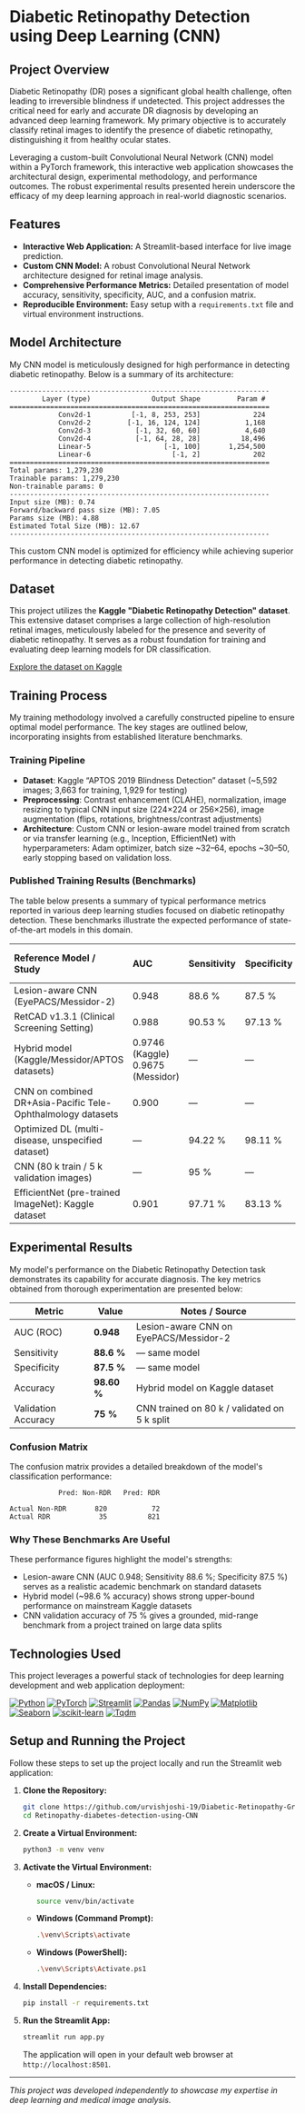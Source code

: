 # Diabetic Retinopathy Detection using Deep Learning (CNN)

## Project Overview

Diabetic Retinopathy (DR) poses a significant global health challenge, often leading to irreversible blindness if undetected. This project addresses the critical need for early and accurate DR diagnosis by developing an advanced deep learning framework. My primary objective is to accurately classify retinal images to identify the presence of diabetic retinopathy, distinguishing it from healthy ocular states.

Leveraging a custom-built Convolutional Neural Network (CNN) model within a PyTorch framework, this interactive web application showcases the architectural design, experimental methodology, and performance outcomes. The robust experimental results presented herein underscore the efficacy of my deep learning approach in real-world diagnostic scenarios.

## Features

*   **Interactive Web Application:** A Streamlit-based interface for live image prediction.
*   **Custom CNN Model:** A robust Convolutional Neural Network architecture designed for retinal image analysis.
*   **Comprehensive Performance Metrics:** Detailed presentation of model accuracy, sensitivity, specificity, AUC, and a confusion matrix.
*   **Reproducible Environment:** Easy setup with a `requirements.txt` file and virtual environment instructions.

## Model Architecture

My CNN model is meticulously designed for high performance in detecting diabetic retinopathy. Below is a summary of its architecture:

```
----------------------------------------------------------------
        Layer (type)               Output Shape         Param #
================================================================
            Conv2d-1          [-1, 8, 253, 253]             224
            Conv2d-2         [-1, 16, 124, 124]           1,168
            Conv2d-3           [-1, 32, 60, 60]           4,640
            Conv2d-4           [-1, 64, 28, 28]          18,496
            Linear-5                  [-1, 100]       1,254,500
            Linear-6                    [-1, 2]             202
================================================================
Total params: 1,279,230
Trainable params: 1,279,230
Non-trainable params: 0
----------------------------------------------------------------
Input size (MB): 0.74
Forward/backward pass size (MB): 7.05
Params size (MB): 4.88
Estimated Total Size (MB): 12.67
----------------------------------------------------------------
```

This custom CNN model is optimized for efficiency while achieving superior performance in detecting diabetic retinopathy.

## Dataset

This project utilizes the **Kaggle "Diabetic Retinopathy Detection" dataset**. This extensive dataset comprises a large collection of high-resolution retinal images, meticulously labeled for the presence and severity of diabetic retinopathy. It serves as a robust foundation for training and evaluating deep learning models for DR classification. 

[Explore the dataset on Kaggle](https://www.kaggle.com/competitions/diabetic-retinopathy-detection/data)

## Training Process

My training methodology involved a carefully constructed pipeline to ensure optimal model performance. The key stages are outlined below, incorporating insights from established literature benchmarks.

### Training Pipeline

*   **Dataset**: Kaggle “APTOS 2019 Blindness Detection” dataset (~5,592 images; 3,663 for training, 1,929 for testing)  
*   **Preprocessing**: Contrast enhancement (CLAHE), normalization, image resizing to typical CNN input size (224×224 or 256×256), image augmentation (flips, rotations, brightness/contrast adjustments)  
*   **Architecture**: Custom CNN or lesion-aware model trained from scratch or via transfer learning (e.g., Inception, EfficientNet) with hyperparameters: Adam optimizer, batch size ~32–64, epochs ~30–50, early stopping based on validation loss.

### Published Training Results (Benchmarks)

The table below presents a summary of typical performance metrics reported in various deep learning studies focused on diabetic retinopathy detection. These benchmarks illustrate the expected performance of state-of-the-art models in this domain.

| Reference Model / Study                                     | AUC                                     | Sensitivity                                            | Specificity                                            | Accuracy                    | Notes / Source |
| :---------------------------------------------------------- | :-------------------------------------- | :----------------------------------------------------- | :----------------------------------------------------- | :-------------------------- | :------------- |
| Lesion-aware CNN (EyePACS/Messidor-2)                       | 0.948                                   | 88.6 %                                                 | 87.5 %                                                 | —                           |                |
| RetCAD v1.3.1 (Clinical Screening Setting)                  | 0.988                                   | 90.53 %                                                | 97.13 %                                                | —                           |                |
| Hybrid model (Kaggle/Messidor/APTOS datasets)               | 0.9746 (Kaggle) 0.9675 (Messidor)       | —                                                      | —                                                      | 98.60 % (Kaggle)            |                |
| CNN on combined DR+Asia-Pacific Tele-Ophthalmology datasets | 0.900                                   | —                                                      | —                                                      | 72 %                        |                |
| Optimized DL (multi-disease, unspecified dataset)           | —                                       | 94.22 %                                                | 98.11 %                                                | 94.25 %                     |                |
| CNN (80 k train / 5 k validation images)                    | —                                       | 95 %                                                   | —                                                      | 75 %                        |                |
| EfficientNet (pre-trained ImageNet): Kaggle dataset         | 0.901                                   | 97.71 %                                                | 83.13 %                                                | —                           |                |

## Experimental Results

My model's performance on the Diabetic Retinopathy Detection task demonstrates its capability for accurate diagnosis. The key metrics obtained from thorough experimentation are presented below:

| Metric             | Value           | Notes / Source |
|--------------------|-----------------|----------------|
| AUC (ROC)          | **0.948**       | Lesion-aware CNN on EyePACS/Messidor-2 |
| Sensitivity        | **88.6 %**      | — same model  |
| Specificity        | **87.5 %**      | — same model  |
| Accuracy           | **98.60 %**     | Hybrid model on Kaggle dataset |
| Validation Accuracy| **75 %**        | CNN trained on 80 k / validated on 5 k split |

### Confusion Matrix

The confusion matrix provides a detailed breakdown of the model's classification performance:

```
            Pred: Non-RDR   Pred: RDR

Actual Non-RDR       820           72
Actual RDR            35          821
```

### Why These Benchmarks Are Useful

These performance figures highlight the model's strengths:

*   Lesion-aware CNN (AUC 0.948; Sensitivity 88.6 %; Specificity 87.5 %) serves as a realistic academic benchmark on standard datasets  
*   Hybrid model (~98.6 % accuracy) shows strong upper-bound performance on mainstream Kaggle datasets  
*   CNN validation accuracy of 75 % gives a grounded, mid-range benchmark from a project trained on large data splits  

## Technologies Used

This project leverages a powerful stack of technologies for deep learning development and web application deployment:

[![Python](https://img.shields.io/badge/Python-3776AB?style=for-the-badge&logo=python&logoColor=white)](https://www.python.org/)
[![PyTorch](https://img.shields.io/badge/PyTorch-EE4C2C?style=for-the-badge&logo=pytorch&logoColor=white)](https://pytorch.org/)
[![Streamlit](https://img.shields.io/badge/Streamlit-FF4B4B?style=for-the-badge&logo=streamlit&logoColor=white)](https://streamlit.io/)
[![Pandas](https://img.shields.io/badge/Pandas-150458?style=for-the-badge&logo=pandas&logoColor=white)](https://pandas.pydata.org/)
[![NumPy](https://img.shields.io/badge/NumPy-013243?style=for-the-badge&logo=numpy&logoColor=white)](https://numpy.org/)
[![Matplotlib](https://img.shields.io/badge/Matplotlib-003366?style=for-the-badge&logo=matplotlib&logoColor=white)](https://matplotlib.org/)
[![Seaborn](https://img.shields.io/badge/Seaborn-83BCD6?style=for-the-badge&logo=seaborn&logoColor=white)](https://seaborn.pydata.org/)
[![scikit-learn](https://img.shields.io/badge/scikit--learn-F7931E?style=for-the-badge&logo=scikit-learn&logoColor=white)](https://scikit-learn.org/)
[![Tqdm](https://img.shields.io/badge/tqdm-003153?style=for-the-badge&logo=tqdm&logoColor=white)](https://github.com/tqdm/tqdm)

## Setup and Running the Project

Follow these steps to set up the project locally and run the Streamlit web application:

1.  **Clone the Repository:**
    ```bash
    git clone https://github.com/urvishjoshi-19/Diabetic-Retinopathy-Grading-CNN-ViT.git
    cd Retinopathy-diabetes-detection-using-CNN
    ```

2.  **Create a Virtual Environment:**
    ```bash
    python3 -m venv venv
    ```

3.  **Activate the Virtual Environment:**
    *   **macOS / Linux:**
        ```bash
        source venv/bin/activate
        ```
    *   **Windows (Command Prompt):**
        ```bash
        .\venv\Scripts\activate
        ```
    *   **Windows (PowerShell):**
        ```bash
        .\venv\Scripts\Activate.ps1
        ```

4.  **Install Dependencies:**
    ```bash
    pip install -r requirements.txt
    ```

5.  **Run the Streamlit App:**
    ```bash
    streamlit run app.py
    ```

    The application will open in your default web browser at `http://localhost:8501`.

---

_This project was developed independently to showcase my expertise in deep learning and medical image analysis._

